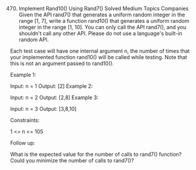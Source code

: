 470. Implement Rand10() Using Rand7()
     Solved
     Medium
     Topics
     Companies
     Given the API rand7() that generates a uniform random integer in the range [1, 7], write a function rand10() that generates a uniform random integer in the range [1, 10]. You can only call the API rand7(), and you shouldn't call any other API. Please do not use a language's built-in random API.

Each test case will have one internal argument n, the number of times that your implemented function rand10() will be called while testing. Note that this is not an argument passed to rand10().

Example 1:

Input: n = 1
Output: [2]
Example 2:

Input: n = 2
Output: [2,8]
Example 3:

Input: n = 3
Output: [3,8,10]

Constraints:

1 <= n <= 105

Follow up:

What is the expected value for the number of calls to rand7() function?
Could you minimize the number of calls to rand7()?
